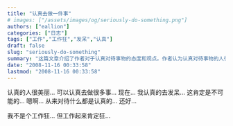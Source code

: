 ```yaml
---
title: "认真去做一件事"
# images: ["/assets/images/og/seriously-do-something.png"]
authors: ["eallion"]
categories: ["日志"]
tags: ["工作","工作狂","发呆","认真"]
draft: false
slug: "seriously-do-something"
summary: "这篇文章介绍了作者对于认真对待事物的态度和观点。作者认为认真对待事物的人很美丽，可以通过认真去做很多事情。作者表示自己现在正在认真地发呆，并且坚信这是不可能的。作者还提到自己对待任何事情都是认真的，但幸好自己并不是工作狂。"
date: "2008-11-16 00:33:58"
lastmod: "2008-11-16 00:33:58"
---
```


认真的人很美丽...
可以认真去做很多事...
现在...
我认真的去发呆... 这肯定是不可能的...
嗯啊...
从来对待什么都是认真的...
还好...

我不是个工作狂...
但工作起来肯定狂...
